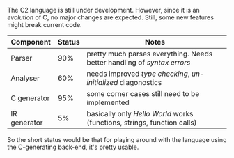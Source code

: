 
The C2 language is still under development. However, since it is an *evolution*
of C, no major changes are expected. Still, some new features might break current code.

Component | Status | Notes
--- | --- | ---
Parser | 90% | pretty much parses everything. Needs better handling of *syntax errors*
Analyser | 60% | needs improved *type checking*, *un-initialized* diagonostics
C generator | 95% | some corner cases still need to be implemented
IR generator | 5% | basically only *Hello World* works (functions, strings, function calls)

So the short status would be that for playing around with the language using the C-generating
back-end, it's pretty usable.

